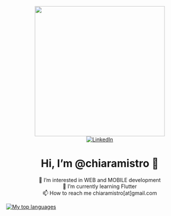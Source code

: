 <div id="header" align="center">
  <img src="https://media.giphy.com/media/l46C9fmJBThSNUxG0/giphy.gif" width="350"/>
</div>

<div id="badges" align="center">
  <a href="https://www.linkedin.com/in/chiaramistro/">
    <img src="https://img.shields.io/badge/LinkedIn-blue?style=for-the-badge&logo=linkedin&logoColor=white" alt="LinkedIn"/>
  </a>
</div>

<div id="text" align="center">
  <h1>
    Hi, I’m @chiaramistro 👋
  </h1>
  <span>
    👀 I’m interested in WEB and MOBILE development
    <br>
    🌱 I’m currently learning Flutter
    <br>
    📫 How to reach me chiaramistro[at]gmail.com
  </span>
</div>

[![My top languages](https://github-readme-stats.vercel.app/api/top-langs/?username=chiaramistro)](https://github.com/chiaramistro/github-readme-stats)

<!---
chiaramistro/chiaramistro is a ✨ special ✨ repository because its `README.md` (this file) appears on your GitHub profile.
You can click the Preview link to take a look at your changes.
--->
